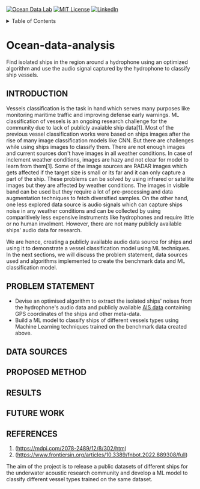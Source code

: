 
<a name="readme-top"></a>

[![Ocean Data Lab][ocean-shield]][ocean-url]
[![MIT License][license-shield]][license-url]
[![LinkedIn][linkedin-shield]][linkedin-url]


<!-- TABLE OF CONTENTS -->
<details>
  <summary>Table of Contents</summary>
  <ol>
    <li><a href="#INTRODUCTION">Introduction</a> </li>
    <li><a href="#PROBLEM STATEMENT">Problem statement</a></li>
    <li><a href="#DATA SOURCES">Data Sources</a></li>
    <li><a href="#PROPOSED METHOD">Proposed Method</a></li>
    <li><a href="#installation">Installation</a></li>
    <li><a href="#RESULTS">Results</a></li>
    <li><a href="#FUTURE WORK">Future Work</a></li>
    <li><a href="#REFERENCES">References</a></li>
  </ol>
</details>

# Ocean-data-analysis
Find isolated ships in the region around a hydrophone using an optimized algorithm and use the audio signal captured by the hydrophone to classify ship vessels.

## INTRODUCTION
Vessels classification is the task in hand which serves many purposes like monitoring maritime traffic and improving defense early warnings. ML classification of vessels is an ongoing research challenge for the community due to lack of publicly avaiable ship data[1]. Most of the previous vessel classification works were based on ships images after the rise of many image classification models like CNN. But there are challenges while using ships images to classify them. There are not enough images and current sources don't have images in all weather conditions. In case of inclement weather conditions, images are hazy and not clear for model to learn from them[1]. Some of the image sources are RADAR images which gets affected if the target size is small or its far and it can only capture a part of the ship. These problems can be solved by using infrared or satellite images but they are affected by weather conditions. The images in visible band can be used but they require a lot of pre-processing and data augmentation techniques to fetch diversified samples.
On the other hand, one less explored data source is audio signals which can capture ships noise in any weather conditions and can be collected by using comparitively less expensive instruments like hydrophones and require little or no human involment. However, there are not many publicly available ships' audio data for research.

We are hence, creating a publicly available audio data source for ships and using it to demonstrate a vessel classification model using ML techniques.
In the next sections, we will discuss the problem statement, data sources used and algorithms implemented to create the benchmark data and ML classification model.

## PROBLEM STATEMENT
- Devise an optimised algorithm to extract the isolated ships' noises from the hydrophone's audio data and publicly available [AIS data](https://marinecadastre.gov/ais/) containing GPS coordinates of the ships and other meta-data.
- Build a ML model to classify ships of different vessels types using Machine Learning techniques trained on the benchmark data created above.

## DATA SOURCES

## PROPOSED METHOD

## RESULTS

## FUTURE WORK

## REFERENCES

1. (https://mdpi.com/2078-2489/12/8/302/htm)
2. (https://www.frontiersin.org/articles/10.3389/fnbot.2022.889308/full)


The aim of the project is to release a public datasets of different ships for the underwater acoustic research community and develop a ML model to classify different vessel types trained on the same dataset.


<!-- MARKDOWN LINKS & IMAGES -->
<!-- https://www.markdownguide.org/basic-syntax/#reference-style-links -->
[linkedin-url]: https://www.linkedin.com/in/khirodcsahoo/
[license-shield]: https://img.shields.io/github/license/othneildrew/Best-README-Template.svg?style=for-the-badge
[license-url]:https://github.com/khirodsahoo93/Ocean-data-analysis/blob/main/license.md
[linkedin-shield]: https://img.shields.io/badge/-LinkedIn-black.svg?style=for-the-badge&logo=linkedin&colorB=555
[ocean-shield]:https://github.com/khirodsahoo93/Ocean-data-analysis/blob/main/ocean%20data%20lab.png
[ocean-url]:https://sites.uw.edu/abadi/people/
